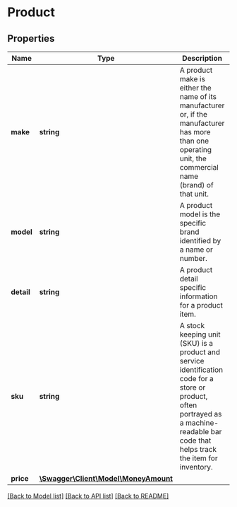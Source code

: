 # Product

## Properties
Name | Type | Description | Notes
------------ | ------------- | ------------- | -------------
**make** | **string** | A product make is either the name of its manufacturer or, if the manufacturer has more than one operating unit, the commercial name (brand) of that unit. | [optional] 
**model** | **string** | A product model is the specific brand identified by a name or number. | [optional] 
**detail** | **string** | A product detail specific information for a product item. | [optional] 
**sku** | **string** | A stock keeping unit (SKU) is a product and service identification code for a store or product, often portrayed as a machine-readable bar code that helps track the item for inventory. | [optional] 
**price** | [**\Swagger\Client\Model\MoneyAmount**](MoneyAmount.md) |  | [optional] 

[[Back to Model list]](../README.md#documentation-for-models) [[Back to API list]](../README.md#documentation-for-api-endpoints) [[Back to README]](../README.md)


